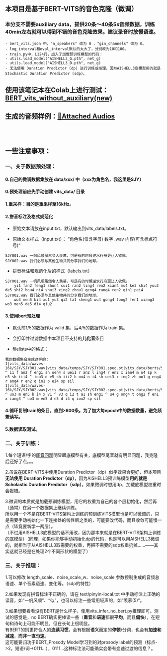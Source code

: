 ## 本项目是基于BERT-VITS的音色克隆（微调）
### 本分支不需要auxiliary data，提供20条～40条5s音频数据，训练40min左右就可以得到不错的音色克隆效果。建议录音时放慢语速。

```
- bert_vits.json 中，"n_speakers" 改为 0 ，"gin_channels" 改为 0。
- log_interval和eval_interval默认的太大了，分别改为10和100。
- train.py中，L124行，加入了加载预训练模型的代码：
- utils.load_model("AISHELL3_G.pth", net_g)
- utils.load_model("AISHELL3_D.pth", net_g)
- 无法使用 Duration Predictor (dp) 进行训练或推理，因为AISHELL3底模型用的就是 Stochastic Duration Predictor (sdp)。
```

## 使用该笔记本在Colab上进行测试：[BERT_vits_without_auxiliary(new)](https://github.com/luuumity/vits_chinese/blob/bert_vits_aishell3/BERT_vits_without_auxiliary(new).ipynb)
## 生成的音频样例：[📎Attached Audios](https://valuable-odometer-38c.notion.site/Attached-Audios-ce736be5be6c46cc951b635d6d81c004?pvs=4)
<br></br>

## 一些注意事项：

### 一、关于数据预处理：

#### 0.自己的微调数据集放在 data/xxx/ 中（xxx为角色名，我这里是SJY）
#### 0.预处理前应先手动创建 vits_data/ 目录

#### 1.重采样：目的是重采样至16kHz。

#### 2.拼音标注及格式规范化

- 原始文本请放在input.txt，默认输出到vits_data/labels.txt。

- 原始文本样式（input.txt）： ”角色名(仅含字母) 数字 .wav  内容(可含标点符号)“
```
SJY001.wav 一帆风顺虽然令人羡慕，可是有的时候逆水行舟更让人钦佩。
SJY002.wav 我们必须与其他生物共同分享我们的地球。
```
- 拼音标注和规范化后的样式（labels.txt）
```
SJY001.wav 一帆风顺虽然令人羡慕，可是有的时候逆水行舟更让人钦佩。
	yi1 fan2 feng1 shun4 sui1 ran2 ling4 ren2 xian4 mu4 ke3 shi4 you3 de5 shi2 hou4 ni4 shui3 xing2 zhou1 geng4 rang4 ren2 qin1 pei4
SJY002.wav 我们必须与其他生物共同分享我们的地球。
	wo3 men5 bi4 xu1 yu3 qi2 ta1 sheng1 wu4 gong4 tong2 fen1 xiang3 wo3 men5 de5 di4 qiu2
```
#### 3.使用bert预处理
- 默认前1/5的数据作为 valid 集，后4/5的数据作为 train 集。

- 会打印并过滤数据中本项目不支持的**儿化音**条目

- filelists中的格式：
```
我的数据集会生成这样的：
1|vits_data/waves-16k/SJY/SJY001.wav|vits_data/temps/SJY/SJY001.spec.pt|vits_data/berts/SJY/SJY001.wav.npy|sil ^ i1 f an2 f eng1 sh uen4 s uei1 r an2 l ing4 r en2 x ian4 m u4 sp k e3 sh iii4 ^ iou3 d e5 sh iii2 h ou4 n i4 sh uei3 x ing2 zh ou1 g eng4 r ang4 r en2 q in1 p ei4 sp sil
1|vits_data/waves-16k/SJY/SJY002.wav|vits_data/temps/SJY/SJY002.spec.pt|vits_data/berts/SJY/SJY002.wav.npy|sil ^ uo3 m en5 b i4 x v1 ^ v3 q i2 t a1 sh eng1 ^ u4 g ong4 t ong2 f en1 x iang3 ^ uo3 m en5 d e5 d i4 q iou2 sp sil
```

#### 4.循环复制train的条目，直到>800条。为了加大每epoch中的数据数量，避免频繁读写。

#### 5.数据读取测试。

### 二、关于训练：
1.每个短语/字的<u>尾音问题</u>明显跟底模型有关，底模型尾音就有明显问题，我克隆后还好了点。。。  

2.虽说在BERT-VITS中使用Duration Predictor（dp）似乎效果会更好，但本项目**无法使用 Duration Predictor（dp）**，因为AISHELL3预训练模型**用的就是 Scholastic Duration Predictor（sdp）**。如果微调时想用dp，加载底模型权重时会报错。  

3.微调的本质就是加载预训练模型，用它的权重为自己的各个层初始化，然后再（通常）在另一个数据集上继续训练。  
所以用一个不是在BERT-VITS架构上训练的预训练VITS模型也是可以微调的，只是需要手动初始化一下连接处的线性层之类的，可能要改代码，而且收敛可能慢一点（毕竟要新学一两层）。  
（不过用AISHELL3底模型的话不用改，因为那本来就是在BERT-VITS架构上训练的底模型）（同理，如果你能够手动初始化dp的代码，也是可以用AISHELL3微调的，就相当于从AISHELL3取需要的权重，再把不需要的sdp权重扔掉……——其实这就已经是在处理2个不同形状的模型了）

### 三、关于推理：
1.可以修改 length_scale、noise_scale_w、noise_scale 参数控制生成的音频总语速、单个音素语速、变化等。（sdp的特性）  

2.如果发现有拼音标注不正确的，请在 text/pinyin-local.txt 中手动标注上正确的读音，如“一帆风顺”、“似”，也可以标注一些常用轻声的，如“羡慕(5)”。  

3.如果想要看看没有BERT是什么样子，使用vits_infer_no_bert.py推理即可。测试的感觉是，no BERT确实更棒读一些（**重音**和**语速**都很**平均**，而且**偏快**），在短句和诗句上可能不明显，但在长句上很明显。  
有BERT的则更符合人的**连读习惯**，会有根据**语义**而定的**停顿**/分词，也会有**加速和减速**，**而非一直匀速**。  
这可能要归功于BERT_Prosody Model学习到的对prosody label的预测（标点->2，短语/词->0111...），0111...这种标注法可能确实会带有变速过渡的信息？。
